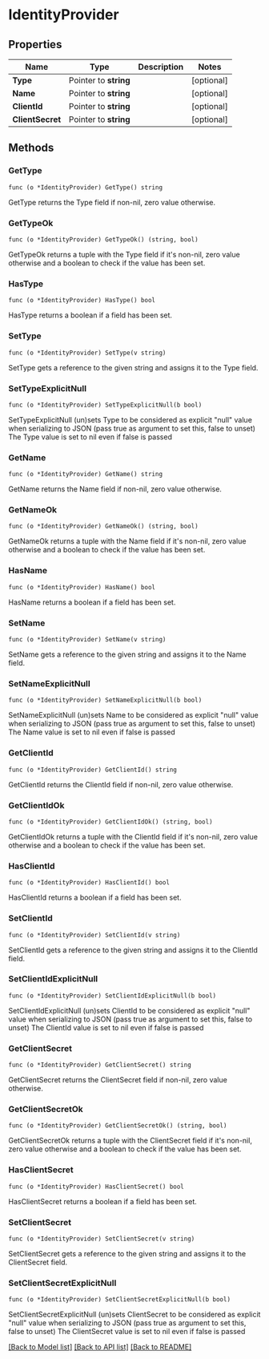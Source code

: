 # IdentityProvider

## Properties

Name | Type | Description | Notes
------------ | ------------- | ------------- | -------------
**Type** | Pointer to **string** |  | [optional] 
**Name** | Pointer to **string** |  | [optional] 
**ClientId** | Pointer to **string** |  | [optional] 
**ClientSecret** | Pointer to **string** |  | [optional] 

## Methods

### GetType

`func (o *IdentityProvider) GetType() string`

GetType returns the Type field if non-nil, zero value otherwise.

### GetTypeOk

`func (o *IdentityProvider) GetTypeOk() (string, bool)`

GetTypeOk returns a tuple with the Type field if it's non-nil, zero value otherwise
and a boolean to check if the value has been set.

### HasType

`func (o *IdentityProvider) HasType() bool`

HasType returns a boolean if a field has been set.

### SetType

`func (o *IdentityProvider) SetType(v string)`

SetType gets a reference to the given string and assigns it to the Type field.

### SetTypeExplicitNull

`func (o *IdentityProvider) SetTypeExplicitNull(b bool)`

SetTypeExplicitNull (un)sets Type to be considered as explicit "null" value
when serializing to JSON (pass true as argument to set this, false to unset)
The Type value is set to nil even if false is passed
### GetName

`func (o *IdentityProvider) GetName() string`

GetName returns the Name field if non-nil, zero value otherwise.

### GetNameOk

`func (o *IdentityProvider) GetNameOk() (string, bool)`

GetNameOk returns a tuple with the Name field if it's non-nil, zero value otherwise
and a boolean to check if the value has been set.

### HasName

`func (o *IdentityProvider) HasName() bool`

HasName returns a boolean if a field has been set.

### SetName

`func (o *IdentityProvider) SetName(v string)`

SetName gets a reference to the given string and assigns it to the Name field.

### SetNameExplicitNull

`func (o *IdentityProvider) SetNameExplicitNull(b bool)`

SetNameExplicitNull (un)sets Name to be considered as explicit "null" value
when serializing to JSON (pass true as argument to set this, false to unset)
The Name value is set to nil even if false is passed
### GetClientId

`func (o *IdentityProvider) GetClientId() string`

GetClientId returns the ClientId field if non-nil, zero value otherwise.

### GetClientIdOk

`func (o *IdentityProvider) GetClientIdOk() (string, bool)`

GetClientIdOk returns a tuple with the ClientId field if it's non-nil, zero value otherwise
and a boolean to check if the value has been set.

### HasClientId

`func (o *IdentityProvider) HasClientId() bool`

HasClientId returns a boolean if a field has been set.

### SetClientId

`func (o *IdentityProvider) SetClientId(v string)`

SetClientId gets a reference to the given string and assigns it to the ClientId field.

### SetClientIdExplicitNull

`func (o *IdentityProvider) SetClientIdExplicitNull(b bool)`

SetClientIdExplicitNull (un)sets ClientId to be considered as explicit "null" value
when serializing to JSON (pass true as argument to set this, false to unset)
The ClientId value is set to nil even if false is passed
### GetClientSecret

`func (o *IdentityProvider) GetClientSecret() string`

GetClientSecret returns the ClientSecret field if non-nil, zero value otherwise.

### GetClientSecretOk

`func (o *IdentityProvider) GetClientSecretOk() (string, bool)`

GetClientSecretOk returns a tuple with the ClientSecret field if it's non-nil, zero value otherwise
and a boolean to check if the value has been set.

### HasClientSecret

`func (o *IdentityProvider) HasClientSecret() bool`

HasClientSecret returns a boolean if a field has been set.

### SetClientSecret

`func (o *IdentityProvider) SetClientSecret(v string)`

SetClientSecret gets a reference to the given string and assigns it to the ClientSecret field.

### SetClientSecretExplicitNull

`func (o *IdentityProvider) SetClientSecretExplicitNull(b bool)`

SetClientSecretExplicitNull (un)sets ClientSecret to be considered as explicit "null" value
when serializing to JSON (pass true as argument to set this, false to unset)
The ClientSecret value is set to nil even if false is passed

[[Back to Model list]](../README.md#documentation-for-models) [[Back to API list]](../README.md#documentation-for-api-endpoints) [[Back to README]](../README.md)


